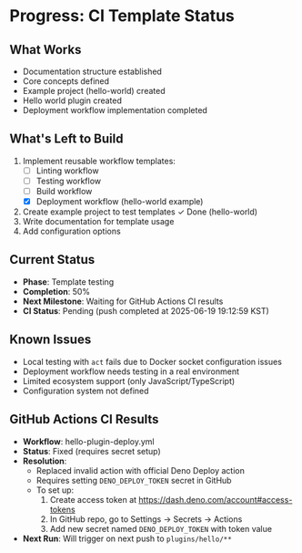 # Progress: CI Template Status

## What Works
- Documentation structure established
- Core concepts defined
- Example project (hello-world) created
- Hello world plugin created
- Deployment workflow implementation completed

## What's Left to Build
1. Implement reusable workflow templates:
   - [ ] Linting workflow
   - [ ] Testing workflow
   - [ ] Build workflow
   - [x] Deployment workflow (hello-world example)
2. Create example project to test templates ✓ Done (hello-world)
3. Write documentation for template usage
4. Add configuration options

## Current Status
- **Phase**: Template testing
- **Completion**: 50%
- **Next Milestone**: Waiting for GitHub Actions CI results
- **CI Status**: Pending (push completed at 2025-06-19 19:12:59 KST)

## Known Issues
- Local testing with `act` fails due to Docker socket configuration issues
- Deployment workflow needs testing in a real environment
- Limited ecosystem support (only JavaScript/TypeScript)
- Configuration system not defined

## GitHub Actions CI Results

- **Workflow**: hello-plugin-deploy.yml
- **Status**: Fixed (requires secret setup)
- **Resolution**:
  - Replaced invalid action with official Deno Deploy action
  - Requires setting `DENO_DEPLOY_TOKEN` secret in GitHub
  - To set up:
    1. Create access token at https://dash.deno.com/account#access-tokens
    2. In GitHub repo, go to Settings → Secrets → Actions
    3. Add new secret named `DENO_DEPLOY_TOKEN` with token value
- **Next Run**: Will trigger on next push to `plugins/hello/**`